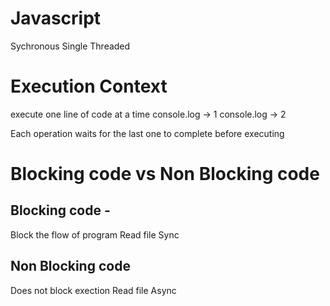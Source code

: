 # Javascript
 Sychronous
 Single Threaded

# Execution Context
 execute one line of code at a time
 console.log -> 1
 console.log -> 2

 Each operation waits for the last one to complete before executing

# Blocking code vs Non Blocking code

## Blocking code -
 Block the flow of program
 Read file Sync

## Non Blocking code 
 Does not block exection
 Read file Async